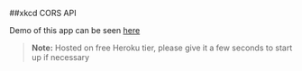 ##xkcd CORS API

Demo of this app can be seen [here](https://xkcd-cors-api.herokuapp.com/)

> **Note:** Hosted on free Heroku tier, please give it a few seconds to start up if necessary
